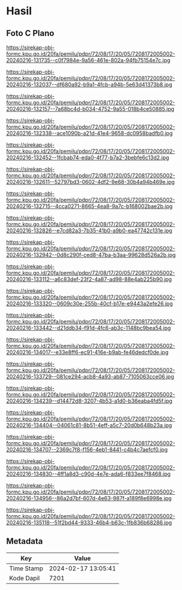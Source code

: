 # Hasil

## Foto C Plano

https://sirekap-obj-formc.kpu.go.id/20fa/pemilu/pdpr/72/08/17/20/05/7208172005002-20240216-131735--c0f7984e-9a56-461e-802a-94fb75154e7c.jpg

https://sirekap-obj-formc.kpu.go.id/20fa/pemilu/pdpr/72/08/17/20/05/7208172005002-20240216-132037--df680a92-b9a1-4fcb-a94b-5e63d41373b8.jpg

https://sirekap-obj-formc.kpu.go.id/20fa/pemilu/pdpr/72/08/17/20/05/7208172005002-20240216-132157--7a68bc4d-b034-4752-9a55-018b4ce50885.jpg

https://sirekap-obj-formc.kpu.go.id/20fa/pemilu/pdpr/72/08/17/20/05/7208172005002-20240216-132338--ace1090b-a21d-41e4-9658-dc0958badfb0.jpg

https://sirekap-obj-formc.kpu.go.id/20fa/pemilu/pdpr/72/08/17/20/05/7208172005002-20240216-132452--1fcbab74-eda0-4f77-b7a2-3bebfe6c13d2.jpg

https://sirekap-obj-formc.kpu.go.id/20fa/pemilu/pdpr/72/08/17/20/05/7208172005002-20240216-132611--52797bd3-0602-4df2-9e68-30b4a94b469e.jpg

https://sirekap-obj-formc.kpu.go.id/20fa/pemilu/pdpr/72/08/17/20/05/7208172005002-20240216-132715--4cca0271-8665-4ea8-9a7c-b168002bae2b.jpg

https://sirekap-obj-formc.kpu.go.id/20fa/pemilu/pdpr/72/08/17/20/05/7208172005002-20240216-132826--e7cd82a3-7b35-41b0-a9b0-ea47742c131e.jpg

https://sirekap-obj-formc.kpu.go.id/20fa/pemilu/pdpr/72/08/17/20/05/7208172005002-20240216-132942--0d8c290f-ced8-47ba-b3aa-99628d526a2b.jpg

https://sirekap-obj-formc.kpu.go.id/20fa/pemilu/pdpr/72/08/17/20/05/7208172005002-20240216-133112--a6c83def-23f2-4a87-ad98-88e4ab225b90.jpg

https://sirekap-obj-formc.kpu.go.id/20fa/pemilu/pdpr/72/08/17/20/05/7208172005002-20240216-133320--0609c30e-255b-40cf-b17e-e9443a2efe26.jpg

https://sirekap-obj-formc.kpu.go.id/20fa/pemilu/pdpr/72/08/17/20/05/7208172005002-20240216-133442--d21ddb34-f91d-4fc6-ab3c-1148bc9bea54.jpg

https://sirekap-obj-formc.kpu.go.id/20fa/pemilu/pdpr/72/08/17/20/05/7208172005002-20240216-134017--e33e8ff6-ec91-416e-b9ab-fe46dedcf0de.jpg

https://sirekap-obj-formc.kpu.go.id/20fa/pemilu/pdpr/72/08/17/20/05/7208172005002-20240216-133729--081ce294-acb8-4a93-ab87-7105063cce06.jpg

https://sirekap-obj-formc.kpu.go.id/20fa/pemilu/pdpr/72/08/17/20/05/7208172005002-20240216-134239--d14472d8-3207-4b53-a1d0-b36eaba4fd5f.jpg

https://sirekap-obj-formc.kpu.go.id/20fa/pemilu/pdpr/72/08/17/20/05/7208172005002-20240216-134404--04061c81-8b51-4eff-a5c7-20d0b648b23a.jpg

https://sirekap-obj-formc.kpu.go.id/20fa/pemilu/pdpr/72/08/17/20/05/7208172005002-20240216-134707--2369c7f8-f156-4eb1-8441-c4b4c7aefcf0.jpg

https://sirekap-obj-formc.kpu.go.id/20fa/pemilu/pdpr/72/08/17/20/05/7208172005002-20240216-134830--4ff1a8d3-c90d-4e7e-ada6-f833ee7f8468.jpg

https://sirekap-obj-formc.kpu.go.id/20fa/pemilu/pdpr/72/08/17/20/05/7208172005002-20240216-134956--86a2d7bf-607d-4e63-987f-a189f8e6998e.jpg

https://sirekap-obj-formc.kpu.go.id/20fa/pemilu/pdpr/72/08/17/20/05/7208172005002-20240216-135118--51f2bd44-9333-46b4-b63c-1fb836b68286.jpg


## Metadata

| Key        | Value               |
| ---------- | ------------------- |
| Time Stamp | 2024-02-17 13:05:41 |
| Kode Dapil | 7201                |



